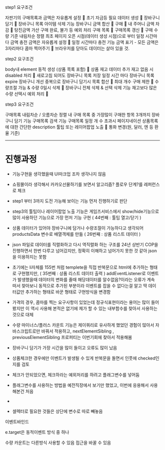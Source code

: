 step1 요구조건

자판기의 구매목록과 금액은 자유롭게 설정 👊
초기 자금등 필요 데이터 생성 👊
장바구니 담기 👊
장바구니 목록 아이템 삭제 기능
장바구니 금액 합산 👊
구매 👊
내 주머니 금액 차감 👊
탕진금액 가산
구매 완료, 불가 등 예외 처리
구매 목록 👊
구매목록 갱신 👊
구매 수량 기준 내림차순 정렬
최초 페이지 오픈 시점(데이터 생성 시점)으로 부터 일정 시간마다 금액 충전
금액은 자유롭게 설정 👊
일정 시간마다 충전 기능
금액 표기 - 모든 금액은 3자리마다 콤마 찍어주기 👊
브라우저를 닫아도 데이터는 살아 있을 것.


step2 요구조건

body내 element 동적 생성 (상품 목록 포함) 👊
상품 재고 데이터 추가
재고 없음 시 disabled 처리 👊
새로고침 되어도 장바구니 목록 저장
일정 시간 마다 장바구니 목록 expire
장바구니 개선
중복으로 장바구니 담기시 목록 합산 👊
최대 개수 구매 제한 👊
수량조절 가능 & 수량 0일시 삭제 👊
장바구니 전체 삭제 & 선택 삭제 기능
재고보다 많은 수량 선택시 예외 처리 👊


step3 요구조건

구매목록 내림차순 / 오름차순 정렬
내 구매 목록 중 가장많이 구매한 항목 3개까지 장바구니 담기 기능
구매목록 검색 기능
구매목록 일정 개 수 초과시 페이지네이션
상품목록에 대한 간단한 description 툴팁 또는 레이어팝업 노출 👊
통화 변경(원, 달러, 엔 등 환율 기준)

---

# 진행과정

- 기능구현을 생각했을때 UI마크업 조차 생각나지 않음
- 쇼핑몰이라 생각해서 카카오선물하기를 보면서 알고리즘? 플로우 단계?를 레퍼런스로 체크
- step1 부터 3까지 도전 가능해 보이는 기능 먼저 진행하기로 판단

- step3의 툴팁이나 레이어팝업 노출 기능은 게임즈서비스에서 show/hide기능으로 많이 사용하던 기능으로 가장 먼저 기능 구현 ( 44번째 : 툴팁 열고/닫기 )

- 상품 데이터가 있어야 장바구니에 담거나 수량조절이 가능하다고 생각되어 productsData 변수로 배열객체를 만듦 ( 26번째 : 상품 리스트 데이터 )
- json 파일로 데이터를 직렬화하고 다시 역직렬화 하는 구조를 24년 상반기 COP을 진행하면서 한번 다루고 넘어갔지만, 정확히 이해하고 넘어가지 못한 것 같아 json을 이용하지는 못함

- 초기에는 li자체를 155번 처럼 templete을 직접 반복문으로 html에 추가하는 형태로 구현했지만, ( 35번째 : 상품 리스트 데이터 출력 )
addEventListener로 이벤트가 발생했을때 데이터의 변화를 줄때 해당데이터를 알수없음?이라는 오류가 계속 떠서 찾아보니
동적으로 추가된 부분이라 이벤트를 잡을 수 없다는걸 알고 딱 데이터값만 추가하는 형태로 바꾼 형태로 구현방식을 변경함
- 가격의 경우, 콤마를 찍는 요구사항이 있었는데 정규식표현이라는 용어는 많이 들어봤지만 이 역시 사용해 본적은 없기에 제가 할 수 있는 내부함수를 찾아서 사용하는 것으로 대체

- 수량 마이너스/플러스 카운트 기능은 제이쿼리로 유사하게 했었던 경험이 많아서 자바스크립트로만 바꿔서 적용하고,
nextElementSibling , previousElementSibling 프로퍼티는 이번기회에 찾아서 적용해봄

- 장바구니 담기가 가장 시간을 많이 들이고 오류도 많이 났음
- 상품체크한 경우에만 이벤트가 발생될 수 있게 반복문을 돌면서 인풋에 checked인지를 검토
- 체크가 안되었으면, 체크하라는 예외처리를 하려고 플래그변수를 넣어둠
- 플래그변수를 사용하는 방법을 예전직장에서 보기만 했었고, 이번에 응용해서 사용해본건 처음
- 


- 셀렉터로 필요한 것들은 상단에 변수로 따로 빼놓음


이벤트바인드

e.target은 동적이벤트 방식 중 하나

수량 카운트는 다른방식 사용할 수 있음
접근을 바꿀 수 있음


